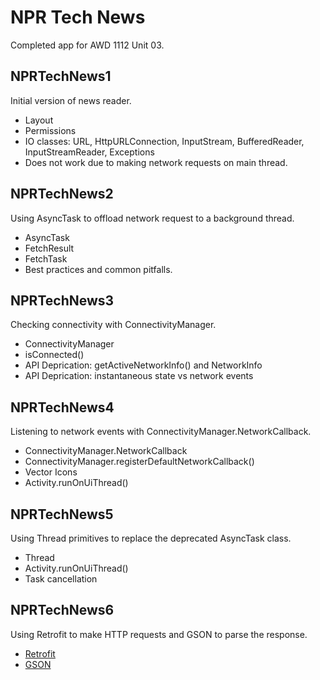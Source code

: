 # NPR Tech News
Completed app for AWD 1112 Unit 03.

## NPRTechNews1
Initial version of news reader.
* Layout
* Permissions
* IO classes: URL, HttpURLConnection, InputStream,  BufferedReader, InputStreamReader, Exceptions
* Does not work due to making network requests on main thread.

## NPRTechNews2
Using AsyncTask to offload network request to a background thread.
* AsyncTask
* FetchResult
* FetchTask
* Best practices and common pitfalls.

## NPRTechNews3
Checking connectivity with ConnectivityManager.
* ConnectivityManager
* isConnected()
* API Deprication: getActiveNetworkInfo() and NetworkInfo
* API Deprication: instantaneous state vs network events

## NPRTechNews4
Listening to network events with ConnectivityManager.NetworkCallback.
* ConnectivityManager.NetworkCallback
* ConnectivityManager.registerDefaultNetworkCallback()
* Vector Icons
* Activity.runOnUiThread()

## NPRTechNews5
Using Thread primitives to replace the deprecated AsyncTask class.
* Thread
* Activity.runOnUiThread()
* Task cancellation

## NPRTechNews6
Using Retrofit to make HTTP requests and GSON to parse the response.
* [Retrofit](https://square.github.io/retrofit/)
* [GSON](https://github.com/google/gson)

